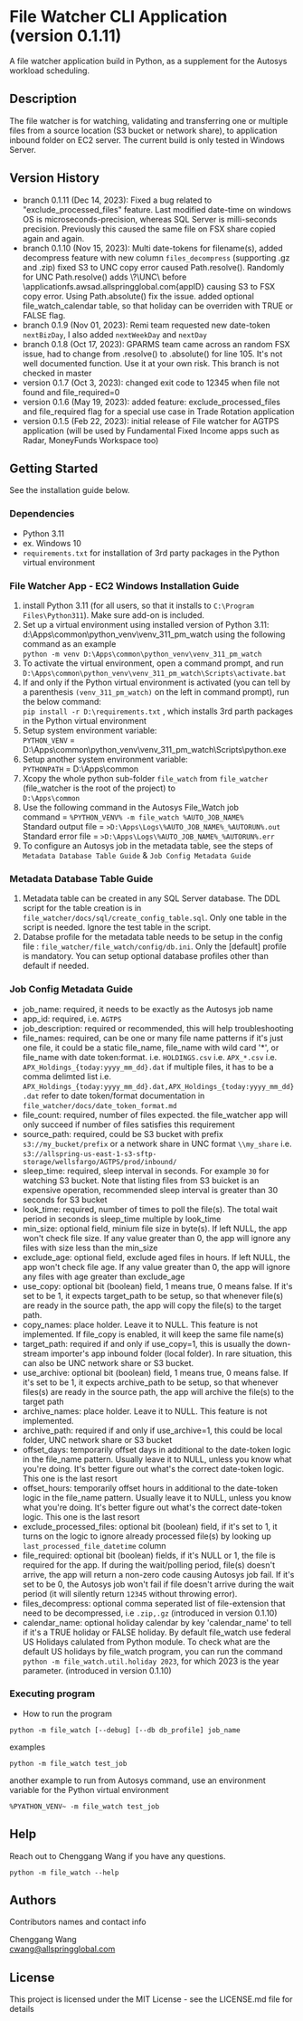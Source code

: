 # File Watcher CLI Application (version 0.1.11)

A file watcher application build in Python, as a supplement for the Autosys workload scheduling. 

## Description

The file watcher is for watching, validating and transferring one or multiple files from a source location (S3 bucket or network share), to application inbound folder on EC2 server. The current build is only tested in Windows Server. 

## Version History
* branch 0.1.11 (Dec 14, 2023): Fixed a bug related to "exclude_processed_files" feature. Last modified date-time on windows OS is microseconds-precision, whereas SQL Server is milli-seconds precision. Previously this caused the same file on FSX share copied again and again. 
* branch 0.1.10 (Nov 15, 2023): 
Multi date-tokens for filename(s), 
added decompress feature with new column `files_decompress` (supporting .gz and .zip)
fixed S3 to UNC copy error caused Path.resolve(). Randomly for UNC Path.resolve() adds \\?\UNC\ before \applicationfs.awsad.allspringglobal.com\{appID} causing S3 to FSX copy error. Using Path.absolute() fix the issue. 
added optional file_watch_calendar table, so that holiday can be overriden with TRUE or FALSE flag.
* branch 0.1.9  (Nov 01, 2023): Remi team requested new date-token `nextBizDay`, I also added `nextWeekDay` and `nextDay`
* branch 0.1.8  (Oct 17, 2023): GPARMS team came across an random FSX issue, had to change from .resolve() to .absolute() for line 105. It's not well documented function. Use it at your own risk. This branch is not checked in master
* version 0.1.7 (Oct 3, 2023): changed exit code to 12345 when file not found and file_required=0
* version 0.1.6 (May 19, 2023): added feature: exclude_processed_files and file_required flag for a special use case in Trade Rotation application
* version 0.1.5 (Feb 22, 2023): initial release of File watcher for AGTPS application (will be used by Fundamental Fixed Income apps such as Radar, MoneyFunds Workspace too) 

## Getting Started

 See the installation guide below.

### Dependencies

* Python 3.11
* ex. Windows 10
* `requirements.txt` for installation of 3rd party packages in the Python virtual environment


### File Watcher App - EC2 Windows Installation Guide

1. install Python 3.11 (for all users, so that it installs to `C:\Program Files\Python311`). Make sure  add-on is included.
2. Set up a virtual environment using installed version of Python 3.11: d:\Apps\common\python_venv\venv_311_pm_watch
using the following command as an example   
`python -m venv D:\Apps\common\python_venv\venv_311_pm_watch`
3. To activate the virtual environment, open a command prompt, and run   `D:\Apps\common\python_venv\venv_311_pm_watch\Scripts\activate.bat`
4. If and only if the Python virtual environment is activated (you can tell by a parenthesis `(venv_311_pm_watch)` on the left in command prompt), run the below command:  
`pip install -r D:\requirements.txt` 
, which installs 3rd parth packages in the Python virtual environment
5. Setup system environment variable:    
`PYTHON_VENV`  =  D:\Apps\common\python_venv\venv_311_pm_watch\Scripts\python.exe
6. Setup another system environment variable:   
`PYTHONPATH` = D:\Apps\common
7. Xcopy the whole python sub-folder `file_watch` from `file_watcher` (file_watcher is the root of the project) to   
`D:\Apps\common`
8. Use the following command in the Autosys File_Watch job   
command = ```%PYTHON_VENV% -m file_watch %AUTO_JOB_NAME%```   
Standard output file = `>D:\Apps\Logs\%AUTO_JOB_NAME%_%AUTORUN%.out`   
Standard error file = `>D:\Apps\Logs\%AUTO_JOB_NAME%_%AUTORUN%.err`
9. To configure an Autosys job in the metadata table, see the steps of `Metadata Database Table Guide` & `Job Config Metadata Guide`

### Metadata Database Table Guide
1. Metadata table can be created in any SQL Server database. The DDL script for the table creation is in `file_watcher/docs/sql/create_config_table.sql`. Only one table in the script is needed. Ignore the test table in the script.
2. Databse profile for the metadata table needs to be setup in the config file : `file_watcher/file_watch/config/db.ini`. Only the [default] profile is mandatory. You can setup optional database profiles other than default if needed.

### Job Config Metadata Guide
* job_name: required, it needs to be exactly as the Autosys job name
* app_id: required, i.e. `AGTPS`
* job_description: required or recommended, this will help troubleshooting
* file_names:  required, can be one or many file name patterns
if it's just one file, it could be a static file_name, file_name with wild card '*', or file_name with date token:format.
i.e.  `HOLDINGS.csv`
i.e.  `APX_*.csv`
i.e.  `APX_Holdings_{today:yyyy_mm_dd}.dat`
if multiple files, it has to be a comma delimted list
i.e. `APX_Holdings_{today:yyyy_mm_dd}.dat,APX_Holdings_{today:yyyy_mm_dd}.dat`
refer to date token/format documentation in `file_watcher/docs/date_token_format.md`
* file_count: required, number of files expected. the file_watcher app will only succeed if number of files satisfies this requirement
* source_path: required, could be S3 bucket with prefix `s3://my_bucket/prefix` or a network share in UNC format `\\my_share`
i.e.  `s3://allspring-us-east-1-s3-sftp-storage/wellsfargo/AGTPS/prod/inbound/`
* sleep_time: required, sleep interval in seconds. For example `30` for watching S3 bucket. Note that listing files from S3 buicket is an expensive operation, recommended sleep interval is greater than 30 seconds for S3 bucket
* look_time: required, number of times to poll the file(s). The total wait period in seconds is sleep_time multiple by look_time
* min_size: optional field, minium file size in byte(s). If left NULL, the app won't check file size. If any value greater than 0, the app will ignore any files with size less than the min_size
* exclude_age: optional field, exclude aged files in hours. If left NULL, the app won't check file age. If any value greater than 0, the app will ignore any files with age greater than exclude_age
* use_copy: optional bit (boolean) field, 1 means true, 0 means false. If it's set to be 1, it expects target_path to be setup, so that whenever file(s) are ready in the source path, the app will copy the file(s) to the target path.
* copy_names: place holder.  Leave it to NULL. This feature is not implemented. If file_copy is enabled, it will keep the same file name(s)
* target_path: required if and only if use_copy=1, this is usually the down-stream importer's app inbound folder (local folder). In rare situation, this can also be UNC network share or S3 bucket.
* use_archive: optional bit (boolean) field, 1 means true, 0 means false. If it's set to be 1, it expects archive_path to be setup, so that whenever files(s) are ready in the source path, the app will archive the file(s) to the target path
* archive_names: place holder.  Leave it to NULL. This feature is not implemented. 
* archive_path: required if and only if use_archive=1, this could be local folder, UNC network share or S3 bucket
* offset_days: temporarily offset days in additional to the date-token logic in the file_name pattern.  Usually leave it to NULL, unless you know what you're doing. It's better figure out what's the correct date-token logic. This one is the last resort
* offset_hours: temporarily offset hours in additional to the date-token logic in the file_name pattern.  Usually leave it to NULL, unless you know what you're doing. It's better figure out what's the correct date-token logic. This one is the last resort
* exclude_processed_files: optional bit (boolean) field, if it's set to 1, it turns on the logic to ignore already processed file(s) by looking up `last_processed_file_datetime` column
* file_required: optional bit (boolean) fields, if it's NULL or 1, the file is required for the app. If during the wait/polling period, file(s) doesn't arrive, the app will return a non-zero code causing Autosys job fail. If it's set to be 0, the Autosys job won't fail if file doesn't arrive during the wait period (it will silently return `12345` without throwing error).
* files_decompress: optional comma seperated list of file-extension that need to be decompressed, i.e `.zip,.gz` (introduced in version 0.1.10)
* calendar_name: optional holiday calendar by key 'calendar_name' to tell if it's a TRUE holiday or FALSE holiday. By default file_watch use federal US Holidays calulated from Python module. To check what are the default US holidays by file_watch program, you can run the command `python -m file_watch.util.holiday 2023`, for which 2023 is the year parameter. (introduced in version 0.1.10)

### Executing program

* How to run the program   
```
python -m file_watch [--debug] [--db db_profile] job_name
```
examples
```
python -m file_watch test_job
```
another example to run from Autosys command, use an environment variable for the Python virtual environment
```
%PYATHON_VENV~ -m file_watch test_job
```

## Help

Reach out to Chenggang Wang if you have any questions.
```
python -m file_watch --help
```

## Authors

Contributors names and contact info

Chenggang Wang  
cwang@allspringglobal.com


## License

This project is licensed under the MIT License - see the LICENSE.md file for details

